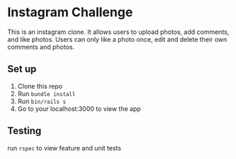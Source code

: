 Instagram Challenge
===================

This is an instagram clone. It allows users to upload photos, add comments, and like photos. Users can only like a photo once, edit and delete their own comments and photos.

Set up
------

1. Clone this repo
2. Run `bundle install`
3. Run `bin/rails s`
4. Go to your localhost:3000 to view the app

Testing
------
run `rspec` to view feature and unit tests
